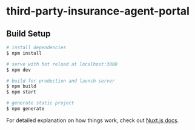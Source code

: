 # third-party-insurance-agent-portal

## Build Setup

```bash
# install dependencies
$ npm install

# serve with hot reload at localhost:3000
$ npm dev

# build for production and launch server
$ npm build
$ npm start

# generate static project
$ npm generate
```

For detailed explanation on how things work, check out [Nuxt.js docs](https://nuxtjs.org).
